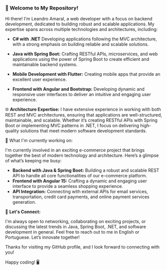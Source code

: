 ### 👋 Welcome to My Repository!

Hi there! I'm Leandro Amaral, a web developer with a focus on backend development, dedicated to building robust and scalable applications. My expertise spans across multiple technologies and architectures, including:

- **C# with .NET** Developing applications following the MVC architecture, with a strong emphasis on building reliable and scalable solutions.

- **Java with Spring Boot:** Crafting RESTful APIs, microservices, and web applications using the power of Spring Boot to create efficient and maintainable backend systems.

- **Mobile Development with Flutter:** Creating mobile apps that provide an excellent user experience.

- **Frontend with Angular and Bootstrap:** Developing dynamic and responsive user interfaces to deliver an intuitive and engaging user experience.

🌐 **Architecture Expertise:**
I have extensive experience in working with both REST and MVC architectures, ensuring that applications are well-structured, maintainable, and scalable. Whether it’s creating RESTful APIs with Spring Boot or implementing MVC patterns in .NET, I focus on delivering high-quality solutions that meet modern software development standards.

🚀 What I'm currently working on:

I'm currently involved in an exciting e-commerce project that brings together the best of modern technology and architecture. Here’s a glimpse of what’s keeping me busy:

- **Backend with Java & Spring Boot:** Building a robust and scalable REST API to handle all core functionalities of our e-commerce platform.
- **Frontend with Angular 15:** Crafting a dynamic and engaging user interface to provide a seamless shopping experience.
- **API Integration:** Connecting with external APIs for email services, transportation, credit card payments, and online payment services generation.

💬 **Let's Connect:**

I'm always open to networking, collaborating on exciting projects, or discussing the latest trends in Java, Spring Boot, .NET, and software development in general. Feel free to reach out to me in English or Portuguese. Let’s innovate together!

Thanks for visiting my GitHub profile, and I look forward to connecting with you!

Happy coding! 🖥️

